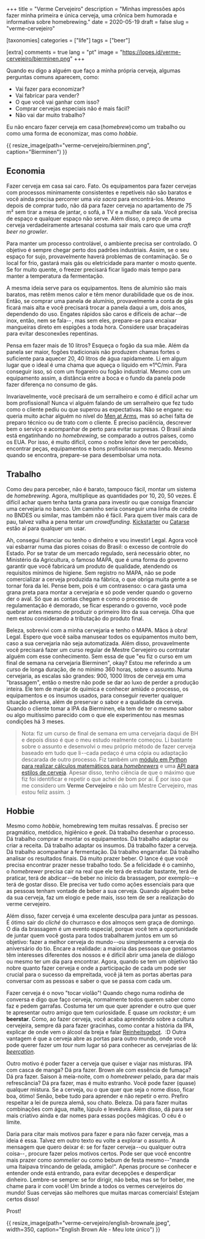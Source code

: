 +++
title = "Verme Cervejeiro"
description = "Minhas impressões após fazer minha primeira e única cerveja, uma crônica bem humorada e informativa sobre homebrewing."
date = 2020-05-19
draft = false
slug = "verme-cervejeiro"

[taxonomies]
categories = ["life"]
tags = ["beer"]

[extra]
comments = true
lang = "pt"
image = "https://lopes.id/verme-cervejeiro/bierminen.png"
+++

Quando eu digo a alguém que faço a minha própria cerveja, algumas perguntas comuns aparecem, como:

- Vai fazer para economizar?
- Vai fabricar para vender?
- O que você vai ganhar com isso?
- Comprar cervejas especiais não é mais fácil?
- Não vai dar muito trabalho?

Eu não encaro fazer cerveja em casa (*homebrew*) como um trabalho ou como uma forma de economizar, mas como *hobbie*.

{{ resize_image(path="verme-cervejeiro/bierminen.png", caption="Bierminen") }}

## Economia

Fazer cerveja em casa sai caro.  Fato.  Os equipamentos para fazer cervejas com processos minimamente consistentes e repetíveis não são baratos e você ainda precisa percorrer uma *via sacra* para encontrá-los.  Mesmo depois de comprar tudo, não dá para fazer cerveja no apartamento de 75 m² sem tirar a mesa de jantar, o sofá, a TV e a mulher da sala.  Você precisa de espaço e qualquer espaço não serve.  Além disso, o preço de uma cerveja verdadeiramente artesanal costuma sair mais caro que uma *craft beer no growler*.

Para manter um processo controlável, o ambiente precisa ser controlado.  O objetivo é sempre chegar perto dos padrões industriais.  Assim, se o seu espaço for sujo, provavelmente haverá problemas de contaminação.  Se o local for frio, gastará mais gás ou eletricidade para manter o mosto quente.  Se for muito quente, o freezer precisará ficar ligado mais tempo para manter a temperatura da fermentação.

A mesma ideia serve para os equipamentos.  Itens de alumínio são mais baratos, mas retêm menos calor e têm menor durabilidade que os de inox.  Então, se comprar uma panela de alumínio, provavelmente a conta de gás ficará mais alta e você precisará trocar a panela daqui a um, dois anos, dependendo do uso.  Engates rápidos são caros e difíceis de achar --de inox, então, nem se fala-- , mas sem eles, prepare-se para encaixar mangueiras direto em espigões a toda hora.  Considere usar braçadeiras para evitar desconexões repentinas.

Pensa em fazer mais de 10 litros?  Esqueça o fogão da sua mãe.  Além da panela ser maior, fogões tradicionais não produzem chamas fortes o suficiente para aquecer 20, 40 litros de água rapidamente.  Li em algum lugar que o ideal é uma chama que aqueça o líquido em &approx;1&deg;C/min.  Para conseguir isso, só com um fogareiro ou fogão industrial.  Mesmo com um equipamento assim, a distância entre a boca e o fundo da panela pode fazer diferença no consumo de gás.

Invariavelmente, você precisará de um serralheiro e como é difícil achar um bom profissional!  Nunca vi alguém falando de um serralheiro que fez tudo como o cliente pediu ou que superou as expectativas.  Não se engane: eu queria muito achar alguém no nível do [Men at Arms](https://www.youtube.com/channel/UCNKcMBYP_-18FLgk4BYGtfw), mas só achei falta de preparo técnico ou de trato com o cliente.  É preciso paciência, descrever bem o serviço e acompanhar de perto para evitar surpresas.  O Brasil ainda está engatinhando no *homebrewing*, se comparado a outros países, como os EUA.  Por isso, é muito difícil, como o nobre leitor deve ter percebido, encontrar peças, equipamentos e bons profissionais no mercado.  Mesmo quando se encontra, prepare-se para desembolsar uma nota.

## Trabalho

Como deu para perceber, não é barato, tampouco fácil, montar um sistema de *homebrewing*.  Agora, multiplique as quantidades por 10, 20, 50 vezes.  É difícil achar quem tenha tanta grana para investir ou que consiga financiar uma cervejaria no banco.  Um caminho seria conseguir uma linha de crédito no BNDES ou similar, mas também não é fácil.  Para quem tiver mais cara de pau, talvez valha a pena tentar um *crowdfunding*.  [Kickstarter](https://www.kickstarter.com/) ou [Catarse](https://www.catarse.me/) estão aí para qualquer um usar.

Ah, consegui financiar ou tenho o dinheiro e vou investir!  Legal.  Agora você vai esbarrar numa das piores coisas do Brasil: o excesso de controle do Estado.  Por se tratar de um mercado regulado, será necessário obter, no Ministério da Agricultura, o famoso MAPA, que é uma forma do governo garantir que você fabricará um produto de qualidade, atendendo os requisitos mínimos de higiene.  Sem registro no MAPA, não se pode comercializar a cerveja produzida na fábrica, o que obriga muita gente a se tornar fora da lei.  Pense bem, pois é um contrasenso: o cara gasta uma grana preta para montar a cervejaria e só pode vender quando o governo der o aval.  Só que as contas chegam e como o processo de regulamentação é demorado, se ficar esperando o governo, você pode quebrar antes mesmo de produzir o primeiro litro da sua cerveja.  Olha que nem estou considerando a tributação do produto final.

Beleza, sobrevivi com a minha cervejaria e tenho o MAPA.  Mãos à obra!  Legal.  Espero que você saiba manusear todos os equipamentos muito bem, caso a sua cervejaria não seja automatizada.  Além disso, provavelmente você precisará fazer um curso regular de Mestre Cervejeiro ou contratar alguém com esse conhecimento.  Sem essa de que "eu fiz o curso em um final de semana na cervejaria Bierminen", okay?  Estou me referindo a um curso de longa duração, de no mínimo 360 horas, sobre o assunto.  Numa cervejaria, as escalas são grandes: 900, 1000 litros de cerveja em uma "brassagem", então o mestre não pode se dar ao luxo de perder a produção inteira.  Ele tem de manjar de química e conhecer amiúde o processo, os equipamentos e os insumos usados, para conseguir reverter qualquer situação adversa, além de preservar o sabor e a qualidade da cerveja.  Quando o cliente tomar a IPA da Bierminen, ela tem de ter o mesmo sabor ou algo muitíssimo parecido com o que ele experimentou nas mesmas condições há 3 meses.

> Nota: fiz um curso de final de semana em uma cervejaria daqui de BH e depois disso é que o meu estudo realmente começou.  Li bastante sobre o assunto e desenvolvi o meu próprio método de fazer cerveja baseado em tudo que li --cada pedaço é uma cópia ou adaptação descarada de outro processo.  Fiz também um [módulo em Python para realizar cálculos matemáticos para *homebrewers*](https://github.com/lopes/bierminen/tree/master/acan) e uma [API para estilos de cerveja](https://github.com/lopes/bierminen/tree/master/ninkasi).  Apesar disso, tenho ciência de que o máximo que fiz foi identificar e repetir o que achei de bom por aí.  É por isso que me considero um **Verme Cervejeiro** e não um Mestre Cervejeiro, mas estou feliz assim.  :)

## Hobbie

Mesmo como *hobbie*, homebrewing tem muitas ressalvas.  É preciso ser pragmático, metódico, higiênico e *geek*.  Dá trabalho desenhar o processo.  Dá trabalho comprar e montar os equipamentos.  Dá trabalho adaptar ou criar a receita.  Dá trabalho adaptar os insumos.  Dá trabalho fazer a cerveja.  Dá trabalho acompanhar a fermentação.  Dá trabalho engarrafar.  Dá trabalho analisar os resultados finais.  Dá muito prazer beber.  O lance é que você precisa encontrar prazer nesse trabalho todo.  Se a felicidade é o caminho, o *homebrewer* precisa cair na real que ele terá de estudar bastante, terá de praticar, terá de abdicar --de beber no início da brassagem, por exemplo-- e terá de gostar disso.  Ele precisa ver tudo como ações essenciais para que as pessoas tenham vontade de beber a sua cerveja.  Quando alguém bebe da sua cerveja, faz um elogio e pede mais, isso tem de ser a realização do verme cervejeiro.

Além disso, fazer cerveja é uma excelente desculpa para juntar as pessoas.  É ótimo sair do *cliché* do churrasco e dos almoços sem graça de domingo.  O dia da brassagem é um evento especial, porque você tem a oportunidade de juntar quem você gosta para todos trabalharem juntos em um só objetivo: fazer a melhor cerveja do mundo --ou simplesmente a cerveja do aniversário do tio.  Encare a realidade: a maioria das pessoas que gostamos têm interesses diferentes dos nossos e é difícil abrir uma janela de diálogo ou mesmo ter um dia para encontrar.  Agora, quando se tem um objetivo tão nobre quanto fazer cerveja e onde a participação de cada um pode ser crucial para o sucesso da empreitada, você já tem as portas abertas para conversar com as pessoas e saber o que se passa com cada um.

Fazer cerveja é o novo "tocar violão"!  Quando chego numa rodinha de conversa e digo que faço cerveja, normalmente todos querem saber como faz e pedem garrafas.  Costuma ter um que quer aprender e outro que quer te apresentar outro amigo que tem curiosidade.  É quase um *rockstar*; é um **beerstar**.  Como, ao fazer cerveja, você acaba aprendendo sobre a cultura cervejeira, sempre dá para fazer gracinhas, como contar a história da IPA, explicar de onde vem o álcool da breja e falar [Reinheitsgebot](https://en.wikipedia.org/wiki/Reinheitsgebot).  :D  Outra vantagem é que a cerveja abre as portas para outro mundo, onde você pode querer fazer um *tour* num lugar só para conhecer as cervejarias de lá: [*beercation*](https://www.craftbeer.com/category/beercation-destination).

Outro motivo é poder fazer a cerveja que quiser e viajar nas misturas.  IPA com casca de manga?  Dá pra fazer.  Brown ale com essência de fumaça?  Dá pra fazer.  Saison à meia-noite, com o *homebrewer* pelado, para dar mais refrescância?  Dá pra fazer, mas é muito estranho.  Você pode fazer (quase) qualquer mistura.  Se a cerveja, ou o que quer que seja o nome disso, ficar boa, ótimo!  Senão, bebe tudo para aprender e não repetir o erro.  Prefiro respeitar a lei de pureza alemã, sou chato.  Beleza.  Dá para fazer muitas combinações com água, malte, lúpulo e levedura.  Além disso, dá para ser mais criativo ainda e dar nomes para essas poções mágicas.  O céu é o limite.

Daria para citar mais motivos para fazer e para não fazer cerveja, mas a ideia é essa.  Talvez em outro texto eu volte a explorar o assunto.  A mensagem que quero deixar é: se for fazer cerveja --ou qualquer outra coisa-- , procure fazer pelos motivos certos.  Pode ser que você encontre mais prazer como *sommelier* ou como bebum de festa mesmo --"manda uma Itaipava trincando de gelada, amigão!".  Apenas procure se conhecer e entender onde está entrando, para evitar decepções e desperdiçar dinheiro.
Lembre-se sempre: se for dirigir, não beba, mas se for beber, me chame para ir com você!  Um brinde a todos os vermes cervejeiros do mundo!  Suas cervejas são melhores que muitas marcas comerciais!  Estejam certos disso!

Prost!

{{ resize_image(path="verme-cervejeiro/english-brownale.jpeg", width=350, caption="English Brown Ale - Meu lote único") }}
